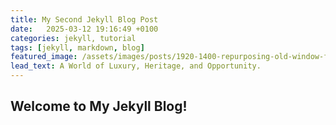 ```yaml
---
title: My Second Jekyll Blog Post
date:   2025-03-12 19:16:49 +0100
categories: jekyll, tutorial
tags: [jekyll, markdown, blog]
featured_image: /assets/images/posts/1920-1400-repurposing-old-window-frames.jpg
lead_text: A World of Luxury, Heritage, and Opportunity.
---
```


## Welcome to My Jekyll Blog!
